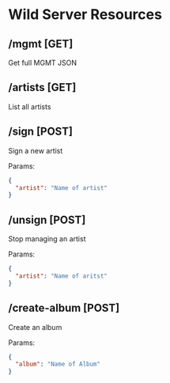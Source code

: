 # Wild Server Resources

## /mgmt [GET]

Get full MGMT JSON

## /artists [GET]

List all artists

## /sign [POST]

Sign a new artist

Params:

```json
{
  "artist": "Name of artist"
}
```

## /unsign  [POST]

Stop managing an artist

Params:

```json
{
  "artist": "Name of aritst"
}
```

## <artist>/create-album [POST]

Create an album

Params:

```json
{
  "album": "Name of Album"
}
```
